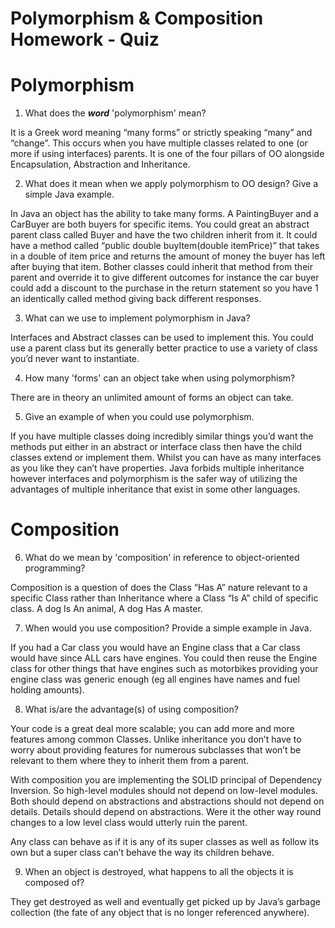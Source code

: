 # Polymorphism & Composition Homework - Quiz

# Polymorphism

1. What does the **_word_** 'polymorphism' mean?

It is a Greek word meaning “many forms” or strictly speaking “many” and “change”. This occurs when you have multiple classes related to one (or more if using interfaces) parents. It is one of the four pillars of OO alongside Encapsulation, Abstraction and Inheritance.

2. What does it mean when we apply polymorphism to OO design? Give a simple Java example.

In Java an object has the ability to take many forms. A PaintingBuyer and a CarBuyer are both buyers for specific items. You could great an abstract parent class called Buyer and have the two children inherit from it. It could have a method called “public double buyItem(double itemPrice)” that takes in a double of item price and returns the amount of money the buyer has left after buying that item. Bother classes could inherit that method from their parent and override it to give different outcomes for instance the car buyer could add a discount to the purchase in the return statement so you have 1 an identically called method giving back different responses.

3. What can we use to implement polymorphism in Java?

Interfaces and Abstract classes can be used to implement this. You could use a parent class but its generally better practice to use a variety of class you’d never want to instantiate.

4. How many 'forms' can an object take when using polymorphism?

There are in theory an unlimited amount of forms an object can take.

5. Give an example of when you could use polymorphism.

If you have multiple classes doing incredibly similar things you’d want the methods put either in an abstract or interface class then have the child classes extend or implement them. Whilst you can have as many interfaces as you like they can’t have properties. Java forbids multiple inheritance however interfaces and polymorphism is the safer way of utilizing the advantages of multiple inheritance that exist in some other languages.

# Composition

6. What do we mean by 'composition' in reference to object-oriented programming?

Composition is a question of does the Class “Has A” nature relevant to a specific Class rather than Inheritance where a Class “Is A” child of specific class. A dog Is An animal, A dog Has A master.

7. When would you use composition? Provide a simple example in Java.

If you had a Car class you would have an Engine class that a Car class would have since ALL cars have engines. You could then reuse the Engine class for other things that have engines such as motorbikes providing your engine class was generic enough (eg all engines have names and fuel holding amounts).

8. What is/are the advantage(s) of using composition?

Your code is a great deal more scalable; you can add more and more features among common Classes. Unlike inheritance you don’t have to worry about providing features for numerous subclasses that won’t be relevant to them where they to inherit them from a parent.

With composition you are implementing the SOLID principal of Dependency Inversion.
So high-level modules should not depend on low-level modules. Both should depend on abstractions and abstractions should not depend on details. Details should depend on abstractions. Were it the other way round changes to a low level class would utterly ruin the parent.

Any class can behave as if it is any of its super classes as well as follow its own but a super class can’t behave the way its children behave.

9. When an object is destroyed, what happens to all the objects it is composed of?

They get destroyed as well and eventually get picked up by Java’s garbage collection (the fate of any object that is no longer referenced anywhere).
